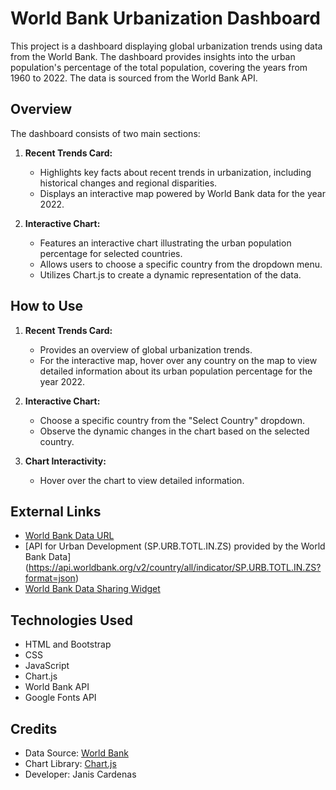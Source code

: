 # World Bank Urbanization Dashboard

This project is a dashboard displaying global urbanization trends using data from the World Bank. The dashboard provides insights into the urban population's percentage of the total population, covering the years from 1960 to 2022. The data is sourced from the World Bank API.

## Overview

The dashboard consists of two main sections:

1. **Recent Trends Card:**
   - Highlights key facts about recent trends in urbanization, including historical changes and regional disparities.
   - Displays an interactive map powered by World Bank data for the year 2022.

2. **Interactive Chart:**
   - Features an interactive chart illustrating the urban population percentage for selected countries.
   - Allows users to choose a specific country from the dropdown menu.
   - Utilizes Chart.js to create a dynamic representation of the data.

## How to Use

1. **Recent Trends Card:**
   - Provides an overview of global urbanization trends.
   - For the interactive map, hover over any country on the map to view detailed information about its urban population percentage for the year 2022.

2. **Interactive Chart:**
   - Choose a specific country from the "Select Country" dropdown.
   - Observe the dynamic changes in the chart based on the selected country.

3. **Chart Interactivity:**
   - Hover over the chart to view detailed information.

## External Links

- [World Bank Data URL](https://data.worldbank.org/)
- [API for Urban Development (SP.URB.TOTL.IN.ZS) provided by the World Bank Data] (https://api.worldbank.org/v2/country/all/indicator/SP.URB.TOTL.IN.ZS?format=json)
- [World Bank Data Sharing Widget](https://data.worldbank.org/share/widget?end=2022&indicators=SP.URB.TOTL.IN.ZS&start=1960&view=map)

## Technologies Used
- HTML and Bootstrap
- CSS
- JavaScript
- Chart.js
- World Bank API
- Google Fonts API 

## Credits

- Data Source: [World Bank](https://data.worldbank.org/)
- Chart Library: [Chart.js](https://www.chartjs.org/)
- Developer: Janis Cardenas
